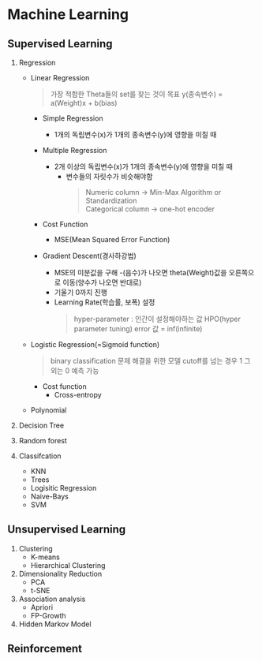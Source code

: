 # Machine Learning

## Supervised Learning

1. Regression
    - Linear Regression
      > 가장 적합한 Theta들의 set를 찾는 것이 목표
        > y(종속변수) = a(Weight)x + b(bias)
      - Simple Regression
        - 1개의 독립변수(x)가 1개의 종속변수(y)에 영향을 미칠 때

      - Multiple Regression
        - 2개 이상의 독립변수(x)가 1개의 종속변수(y)에 영향을 미칠 때
            - 변수들의 자릿수가 비슷해야함
              > Numeric column -> Min-Max Algorithm or Standardization  
              > Categorical column -> one-hot encoder  
            
      - Cost Function
        - MSE(Mean Squared Error Function) 

      - Gradient Descent(경사하강법)
        - MSE의 미분값을 구해 -(음수)가 나오면 theta(Weight)값을 오른쪽으로 이동(양수가 나오면 반대로)
        - 기울기 0까지 진행
        - Learning Rate(학습률, 보폭) 설정 
          > hyper-parameter : 인간이 설정해야하는 값
            > HPO(hyper parameter tuning)
          > error 값 = inf(infinite)

    - Logistic Regression(=Sigmoid function)
      > binary classification 문제 해결을 위한 모델 cutoff를 넘는 경우 1 그외는 0 예측 가능
      - Cost function
        - Cross-entropy

    - Polynomial
 
2. Decision Tree
3. Random forest
4. Classifcation
    - KNN
    - Trees
    - Logisitic Regression
    - Naive-Bays
    - SVM

## Unsupervised Learning

1. Clustering
    - K-means
    - Hierarchical Clustering
2. Dimensionality Reduction
    - PCA
    - t-SNE
3. Association analysis
    - Apriori
    - FP-Growth
4. Hidden Markov Model

## Reinforcement